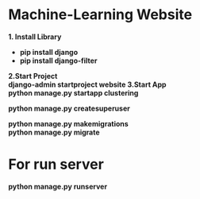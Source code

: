 # Machine-Learning Website

<b>1. Install Library<b>
<ul>
  <li>pip install django</li>
  <li>pip install django-filter</li>
</ul>
<b>2.Start Project</b> <br>
django-admin startproject website
<b>3.Start App<b> <br>
python manage.py startapp clustering


python manage.py createsuperuser

python manage.py makemigrations
<br>
python manage.py migrate

# For run server
python manage.py runserver
